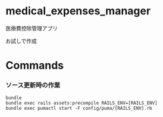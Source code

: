 # medical_expenses_manager

医療費控除管理アプリ

お試しで作成

# Commands

### ソース更新時の作業

```
bundle
bundle exec rails assets:precompile RAILS_ENV=[RAILS_ENV]
bundle exec pumactl start -F config/puma/[RAILS_ENV].rb
```
